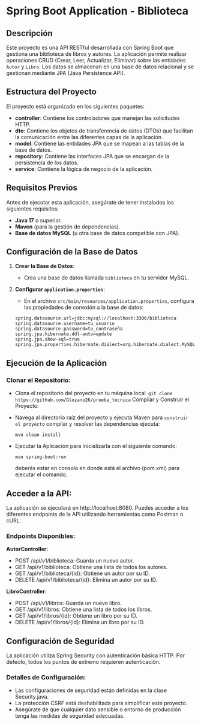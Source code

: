 # Spring Boot Application - Biblioteca

## Descripción

Este proyecto es una API RESTful desarrollada con Spring Boot que gestiona una biblioteca de libros y autores. La aplicación permite realizar operaciones CRUD (Crear, Leer, Actualizar, Eliminar) sobre las entidades `Autor` y `Libro`. Los datos se almacenan en una base de datos relacional y se gestionan mediante JPA (Java Persistence API).

## Estructura del Proyecto

El proyecto está organizado en los siguientes paquetes:

- **controller**: Contiene los controladores que manejan las solicitudes HTTP.
- **dto**: Contiene los objetos de transferencia de datos (DTOs) que facilitan la comunicación entre las diferentes capas de la aplicación.
- **model**: Contiene las entidades JPA que se mapean a las tablas de la base de datos.
- **repository**: Contiene las interfaces JPA que se encargan de la persistencia de los datos.
- **service**: Contiene la lógica de negocio de la aplicación.

## Requisitos Previos

Antes de ejecutar esta aplicación, asegúrate de tener instalados los siguientes requisitos:

- **Java 17** o superior.
- **Maven** (para la gestión de dependencias).
- **Base de datos MySQL** (u otra base de datos compatible con JPA).

## Configuración de la Base de Datos

1. **Crear la Base de Datos**: 
   - Crea una base de datos llamada `biblioteca` en tu servidor MySQL.

2. **Configurar `application.properties`**: 
   - En el archivo `src/main/resources/application.properties`, configura las propiedades de conexión a la base de datos:

   ```properties
   spring.datasource.url=jdbc:mysql://localhost:3306/biblioteca
   spring.datasource.username=tu_usuario
   spring.datasource.password=tu_contraseña
   spring.jpa.hibernate.ddl-auto=update
   spring.jpa.show-sql=true
   spring.jpa.properties.hibernate.dialect=org.hibernate.dialect.MySQLDialect

## Ejecución de la Aplicación
### Clonar el Repositorio:

- Clona el repositorio del proyecto en tu máquina local```
git clone https://github.com/Glozano26/prueba_tecnica```
Compilar y Construir el Proyecto:

- Navega al directorio raíz del proyecto y ejecuta Maven para `construir el proyecto` compilar y resolver las dependencias ejecuta:
   ```
   mvn clean install
   ```
- Ejecutar la Aplicación para inicializarla con el siguiente comando:
   ```
   mvn spring-boot:run
   ```
   deberás estar en consola en donde está el archivo (pom.xml) para ejecutar el comando.

## Acceder a la API:

La aplicación se ejecutará en http://localhost:8080. Puedes acceder a los diferentes endpoints de la API utilizando herramientas como Postman o cURL.

### Endpoints Disponibles:

**AutorController:**
- POST /api/v1/biblioteca: Guarda un nuevo autor.
- GET /api/v1/biblioteca: Obtiene una lista de todos los autores.
- GET /api/v1/biblioteca/{id}: Obtiene un autor por su ID.
- DELETE /api/v1/biblioteca/{id}: Elimina un autor por su ID.

**LibroController**:
- POST /api/v1/libros: Guarda un nuevo libro.
- GET /api/v1/libros: Obtiene una lista de todos los libros.
- GET /api/v1/libros/{id}: Obtiene un libro por su ID.
- DELETE /api/v1/libros/{id}: Elimina un libro por su ID.


## Configuración de Seguridad
La aplicación utiliza Spring Security con autenticación básica HTTP. Por defecto, todos los puntos de extremo requieren autenticación.

### Detalles de Configuración:

* Las configuraciones de seguridad están definidas en la clase Security.java.
* La protección CSRF está deshabilitada para simplificar este proyecto.
* Asegúrate de que cualquier dato sensible o entorno de producción tenga las medidas de seguridad adecuadas.